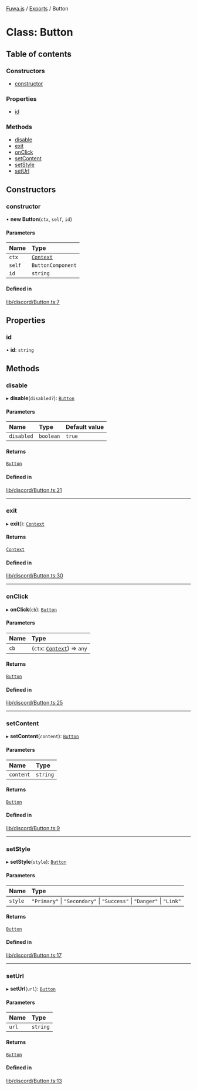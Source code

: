 [Fuwa.js](../README.md) / [Exports](../modules.md) / Button

# Class: Button

## Table of contents

### Constructors

- [constructor](Button.md#constructor)

### Properties

- [id](Button.md#id)

### Methods

- [disable](Button.md#disable)
- [exit](Button.md#exit)
- [onClick](Button.md#onclick)
- [setContent](Button.md#setcontent)
- [setStyle](Button.md#setstyle)
- [setUrl](Button.md#seturl)

## Constructors

### constructor

• **new Button**(`ctx`, `self`, `id`)

#### Parameters

| Name | Type |
| :------ | :------ |
| `ctx` | [`Context`](Context.md) |
| `self` | `ButtonComponent` |
| `id` | `string` |

#### Defined in

[lib/discord/Button.ts:7](https://github.com/fuwajs/fuwa.js/blob/e4bacda/src/lib/discord/Button.ts#L7)

## Properties

### id

• **id**: `string`

## Methods

### disable

▸ **disable**(`disabled?`): [`Button`](Button.md)

#### Parameters

| Name | Type | Default value |
| :------ | :------ | :------ |
| `disabled` | `boolean` | `true` |

#### Returns

[`Button`](Button.md)

#### Defined in

[lib/discord/Button.ts:21](https://github.com/fuwajs/fuwa.js/blob/e4bacda/src/lib/discord/Button.ts#L21)

___

### exit

▸ **exit**(): [`Context`](Context.md)

#### Returns

[`Context`](Context.md)

#### Defined in

[lib/discord/Button.ts:30](https://github.com/fuwajs/fuwa.js/blob/e4bacda/src/lib/discord/Button.ts#L30)

___

### onClick

▸ **onClick**(`cb`): [`Button`](Button.md)

#### Parameters

| Name | Type |
| :------ | :------ |
| `cb` | (`ctx`: [`Context`](Context.md)) => `any` |

#### Returns

[`Button`](Button.md)

#### Defined in

[lib/discord/Button.ts:25](https://github.com/fuwajs/fuwa.js/blob/e4bacda/src/lib/discord/Button.ts#L25)

___

### setContent

▸ **setContent**(`content`): [`Button`](Button.md)

#### Parameters

| Name | Type |
| :------ | :------ |
| `content` | `string` |

#### Returns

[`Button`](Button.md)

#### Defined in

[lib/discord/Button.ts:9](https://github.com/fuwajs/fuwa.js/blob/e4bacda/src/lib/discord/Button.ts#L9)

___

### setStyle

▸ **setStyle**(`style`): [`Button`](Button.md)

#### Parameters

| Name | Type |
| :------ | :------ |
| `style` | ``"Primary"`` \| ``"Secondary"`` \| ``"Success"`` \| ``"Danger"`` \| ``"Link"`` |

#### Returns

[`Button`](Button.md)

#### Defined in

[lib/discord/Button.ts:17](https://github.com/fuwajs/fuwa.js/blob/e4bacda/src/lib/discord/Button.ts#L17)

___

### setUrl

▸ **setUrl**(`url`): [`Button`](Button.md)

#### Parameters

| Name | Type |
| :------ | :------ |
| `url` | `string` |

#### Returns

[`Button`](Button.md)

#### Defined in

[lib/discord/Button.ts:13](https://github.com/fuwajs/fuwa.js/blob/e4bacda/src/lib/discord/Button.ts#L13)
